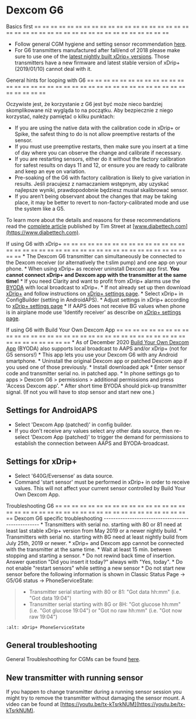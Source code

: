 # Dexcom G6

Basics first
== == == == == == == == == == == == == == == == == == == == == == == == == == == == == == == == == == == == == == ==

- Follow general CGM hygiene and setting sensor recommendation [here](../Hardware/GeneralCGMRecommendation.md).
- For G6 transmitters manufactured after fall/end of 2018 please make sure to use one of the [latest nightly built xDrip+ versions](https://github.com/NightscoutFoundation/xDrip/releases). Those transmitters have a new firmware and latest stable version of xDrip+ (2019/01/10) cannot deal with it.

General hints for looping with G6
== == == == == == == == == == == == == == == == == == == == == == == == == == == == == == == == == == == == == == ==

Oczywiste jest, że korzystanie z G6 jest być może nieco bardziej skomplikowane niż wygląda to na początku. Aby bezpiecznie z niego korzystać, należy pamiętać o kilku punktach:

- If you are using the native data with the calibration code in xDrip+ or Spike, the safest thing to do is not allow preemptive restarts of the sensor.
- If you must use preemptive restarts, then make sure you insert at a time of day where you can observe the change and calibrate if necessary.
- If you are restarting sensors, either do it without the factory calibration for safest results on days 11 and 12, or ensure you are ready to calibrate and keep an eye on variation.
- Pre-soaking of the G6 with factory calibration is likely to give variation in results. Jeśli pracujesz z namaczaniem wstępnym, aby uzyskać najlepsze wyniki, prawdopodobnie będziesz musiał skalibrować sensor.
- If you aren’t being observant about the changes that may be taking place, it may be better to revert to non-factory-calibrated mode and use the system like a G5.

To learn more about the details and reasons for these recommendations read the [complete article](https://www.diabettech.com/artificial-pancreas/diy-looping-and-cgm/) published by Tim Street at [www.diabettech.com](https://www.diabettech.com).

If using G6 with xDrip+
== == == == == == == == == == == == == == == == == == == == == == == == == == == == == == == == == == == == == == ==
\* The Dexcom G6 transmitter can simultaneously be connected to the Dexcom receiver (or alternatively the t:slim pump) and one app on your phone.
\* When using xDrip+ as receiver uninstall Dexcom app first. **You cannot connect xDrip+ and Dexcom app with the transmitter at the same time!**
\* If you need Clarity and want to profit from xDrip+ alarms use the [BYODA](../Hardware/DexcomG6.md#if-using-g6-with-build-your-own-dexcom-app) with local broadcast to xDrip+.
\* If not already set up then download [xDrip+](https://github.com/NightscoutFoundation/xDrip) and follow instructions on [xDrip+ settings page](../Configuration/xdrip.md).
\* Select xDrip+ in ConfigBuilder (setting in AndroidAPS).
\* Adjust settings in xDrip+ according to [xDrip+ settings page](../Configuration/xdrip.md)
\* If AAPS does not receive BG values when phone is in airplane mode use 'Identify receiver' as describe on [xDrip+ settings page](../Configuration/xdrip.md).

If using G6 with Build Your Own Dexcom App
== == == == == == == == == == == == == == == == == == == == == == == == == == == == == == == == == == == == == == ==
\* As of December 2020 [Build Your Own Dexcom App](https://docs.google.com/forms/d/e/1FAIpQLScD76G0Y-BlL4tZljaFkjlwuqhT83QlFM5v6ZEfO7gCU98iJQ/viewform?fbzx=2196386787609383750&fbclid=IwAR2aL8Cps1s6W8apUVK-gOqgGpA-McMPJj9Y8emf_P0-_gAsmJs6QwAY-o0) (BYODA) also supports local broadcast to AAPS and/or xDrip+ (not for G5 sensors!)
\* This app lets you use your Dexcom G6 with any Android smartphone.
\* Uninstall the original Dexcom app or patched Dexcom app if you used one of those previously.
\* Install downloaded apk
\* Enter sensor code and transmitter serial no. in patched app.
\* In phone settings go to apps > Dexcom G6 > permissions > additional permissions and press 'Access Dexcom app'.
\* After short time BYODA should pick-up transmitter signal. (If not you will have to stop sensor and start new one.)

## Settings for AndroidAPS

- Select 'Dexcom App (patched)' in config builder.
- If you don't receive any values select any other data source, then re-select 'Dexcom App (patched)' to trigger the demand for permissions to establish the connection between AAPS and BYODA-broadcast.

## Settings for xDrip+

- Select '640G/Eversense' as data source.
- Command 'start sensor' must be performed in xDrip+ in order to receive values. This will not affect your current sensor controlled by Build Your Own Dexcom App.

Troubleshooting G6
== == == == == == == == == == == == == == == == == == == == == == == == == == == == == == == == == == == == == == ==
Dexcom G6 specific troubleshooting
\--------------------------------------------------
\* Transmitters with serial no. starting with 80 or 81 need at least last stable xDrip+ version from May 2019 or a newer nightly build.
\* Transmitters with serial no. starting with 8G need at least nightly build from July 25th, 2019 or newer.
\* xDrip+ and Dexcom app cannot be connected with the transmitter at the same time.
\* Wait at least 15 min. between stopping and starting a sensor.
\* Do not rewind back time of insertion. Answer question "Did you insert it today?" always with "Yes, today".
\* Do not enable "restart sensors" while setting a new sensor
\* Do not start new sensor before the following information is shown in Classic Status Page -> G5/G6 status -> PhoneServiceState:

> - Transmitter serial starting with 80 or 81: "Got data hh:mm" (i.e. "Got data 19:04")
> - Transmitter serial starting with 8G or 8H: "Got glucose hh:mm" (i.e. "Got glucose 19:04") or "Got no raw hh:mm" (i.e. "Got now raw 19:04")

```{image} ../images/xDrip_Dexcom_PhoneServiceState.png
:alt: xDrip+ PhoneServiceState
```

## General troubleshooting

General Troubleshoothing for CGMs can be found [here](./GeneralCGMRecommendation.html#troubleshooting).

## New transmitter with running sensor

If you happen to change transmitter during a running sensor session you might try to remove the transmitter without damaging the sensor mount. A video can be found at [https://youtu.be/tx-kTsrkNUM](https://youtu.be/tx-kTsrkNUM).
